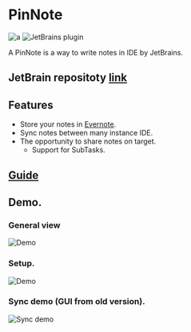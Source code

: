 # PinNote

![a](https://img.shields.io/jetbrains/plugin/d/11224-pinnote.svg)
![JetBrains plugin](https://img.shields.io/jetbrains/plugin/v/11224-pinnote.svg)

A PinNote is a way to write notes in IDE by JetBrains.

## JetBrain repositoty [link](https://plugins.jetbrains.com/plugin/11224-pinnote)

Features
--------
 * Store your notes in [Evernote](https://evernote.com).
 * Sync notes between many instance IDE.
 * The opportunity to share notes on target.
    * Support for SubTasks.
 
## [Guide](https://github.com/BigTows/PinNote/wiki/Instruction)

## Demo.
### General view
![Demo](https://pinnote.bigtows.org/example/demo_new.gif)
### Setup.
![Demo](https://pinnote.bigtows.org/example/demo_setup.gif)
### Sync demo (GUI from old version).
![Sync demo](https://pinnote.bigtows.org/example/demo_sync.gif)

